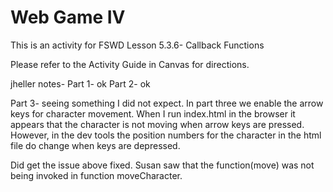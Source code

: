 # Web Game IV

This is an activity for FSWD Lesson 5.3.6- Callback Functions

Please refer to the Activity Guide in Canvas for directions.

jheller notes-
Part 1- ok
Part 2- ok

Part 3- seeing something I did not expect.  In part three we enable the arrow
keys for character movement.  When I run index.html in the browser it appears
that the character is not moving when arrow keys are pressed.  However, in the 
dev tools the position numbers for the character in the html file do change
when keys are depressed.

Did get the issue above fixed.  Susan saw that the function(move) was not being
invoked in function moveCharacter.